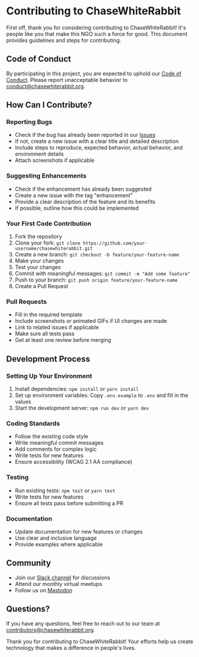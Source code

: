 # Contributing to ChaseWhiteRabbit

First off, thank you for considering contributing to ChaseWhiteRabbit! It's people like you that make this NGO such a force for good. This document provides guidelines and steps for contributing.

## Code of Conduct

By participating in this project, you are expected to uphold our [Code of Conduct](CODE_OF_CONDUCT.md). Please report unacceptable behavior to conduct@chasewhiterabbit.org.

## How Can I Contribute?

### Reporting Bugs

- Check if the bug has already been reported in our [Issues](https://github.com/chasewhiterabbit/chasewhiterabbit/issues)
- If not, create a new issue with a clear title and detailed description
- Include steps to reproduce, expected behavior, actual behavior, and environment details
- Attach screenshots if applicable

### Suggesting Enhancements

- Check if the enhancement has already been suggested
- Create a new issue with the tag "enhancement"
- Provide a clear description of the feature and its benefits
- If possible, outline how this could be implemented

### Your First Code Contribution

1. Fork the repository
2. Clone your fork: `git clone https://github.com/your-username/chasewhiterabbit.git`
3. Create a new branch: `git checkout -b feature/your-feature-name`
4. Make your changes
5. Test your changes
6. Commit with meaningful messages: `git commit -m "Add some feature"`
7. Push to your branch: `git push origin feature/your-feature-name`
8. Create a Pull Request

### Pull Requests

- Fill in the required template
- Include screenshots or animated GIFs if UI changes are made
- Link to related issues if applicable
- Make sure all tests pass
- Get at least one review before merging

## Development Process

### Setting Up Your Environment

1. Install dependencies: `npm install` or `yarn install`
2. Set up environment variables: Copy `.env.example` to `.env` and fill in the values
3. Start the development server: `npm run dev` or `yarn dev`

### Coding Standards

- Follow the existing code style
- Write meaningful commit messages
- Add comments for complex logic
- Write tests for new features
- Ensure accessibility (WCAG 2.1 AA compliance)

### Testing

- Run existing tests: `npm test` or `yarn test`
- Write tests for new features
- Ensure all tests pass before submitting a PR

### Documentation

- Update documentation for new features or changes
- Use clear and inclusive language
- Provide examples where applicable

## Community

- Join our [Slack channel](https://chasewhiterabbit.slack.com) for discussions
- Attend our monthly virtual meetups
- Follow us on [Mastodon](https://fosstodon.org/@ChaseWhiteRabbit)

## Questions?

If you have any questions, feel free to reach out to our team at contributors@chasewhiterabbit.org.

Thank you for contributing to ChaseWhiteRabbit! Your efforts help us create technology that makes a difference in people's lives.
